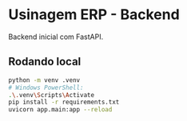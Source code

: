 # Usinagem ERP - Backend

Backend inicial com FastAPI.

## Rodando local
```bash
python -m venv .venv
# Windows PowerShell:
.\.venv\Scripts\Activate
pip install -r requirements.txt
uvicorn app.main:app --reload

